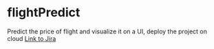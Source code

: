 # flightPredict
Predict the price of flight and visualize it on a UI, deploy the project on cloud
[Link to Jira](https://planetedessinges.atlassian.net/jira/software/projects/KAN/boards/1?selectedIssue=KAN-8&sprintStarted=true&atlOrigin=eyJpIjoiNzk0MGU5NjBhOGI1NDNkZWFjOTgzMjk0NDdiNWUxMTIiLCJwIjoiaiJ9)
